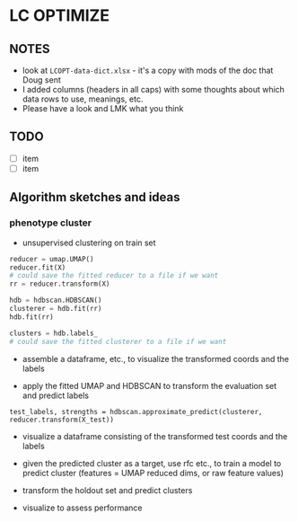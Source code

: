 # LC OPTIMIZE

## NOTES
- look at `LCOPT-data-dict.xlsx` - it's a copy with mods of the doc that Doug sent
- I added columns (headers in all caps) with some thoughts about which data rows to use, meanings, etc.
- Please have a look and LMK what you think

## TODO

- [ ] item
- [ ] item

## Algorithm sketches and ideas

### phenotype cluster

- unsupervised clustering on train set

```python
reducer = umap.UMAP()
reducer.fit(X)
# could save the fitted reducer to a file if we want
rr = reducer.transform(X)

hdb = hdbscan.HDBSCAN()
clusterer = hdb.fit(rr)
hdb.fit(rr)

clusters = hdb.labels_
# could save the fitted clusterer to a file if we want
```
 - assemble a dataframe, etc., to visualize the transformed coords and the labels

- apply the fitted UMAP and HDBSCAN to transform the evaluation set and predict labels
```
test_labels, strengths = hdbscan.approximate_predict(clusterer, reducer.transform(X_test))
```
  - visualize a dataframe consisting of the transformed test coords and the labels

- given the predicted cluster as a target, use rfc etc., to train a model to predict cluster (features = UMAP reduced dims, or raw feature values)

- transform the holdout set and predict clusters
- visualize to assess performance

